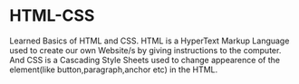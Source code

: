 # HTML-CSS
Learned Basics of HTML and CSS. HTML is a HyperText Markup Language used to create our own Website/s by giving instructions to the computer. And CSS is a Cascading Style Sheets used to change appearence of the element(like button,paragraph,anchor etc) in the HTML.
